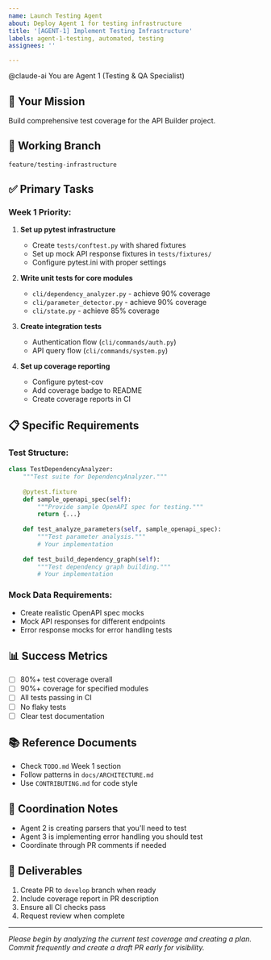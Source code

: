 ```yaml
---
name: Launch Testing Agent
about: Deploy Agent 1 for testing infrastructure
title: '[AGENT-1] Implement Testing Infrastructure'
labels: agent-1-testing, automated, testing
assignees: ''

---
```


@claude-ai You are Agent 1 (Testing & QA Specialist)

## 🎯 Your Mission
Build comprehensive test coverage for the API Builder project.

## 📍 Working Branch
`feature/testing-infrastructure`

## ✅ Primary Tasks

### Week 1 Priority:
1. **Set up pytest infrastructure**
   - Create `tests/conftest.py` with shared fixtures
   - Set up mock API response fixtures in `tests/fixtures/`
   - Configure pytest.ini with proper settings

2. **Write unit tests for core modules**
   - `cli/dependency_analyzer.py` - achieve 90% coverage
   - `cli/parameter_detector.py` - achieve 90% coverage
   - `cli/state.py` - achieve 85% coverage

3. **Create integration tests**
   - Authentication flow (`cli/commands/auth.py`)
   - API query flow (`cli/commands/system.py`)

4. **Set up coverage reporting**
   - Configure pytest-cov
   - Add coverage badge to README
   - Create coverage reports in CI

## 📋 Specific Requirements

### Test Structure:
```python
class TestDependencyAnalyzer:
    """Test suite for DependencyAnalyzer."""
    
    @pytest.fixture
    def sample_openapi_spec(self):
        """Provide sample OpenAPI spec for testing."""
        return {...}
    
    def test_analyze_parameters(self, sample_openapi_spec):
        """Test parameter analysis."""
        # Your implementation
    
    def test_build_dependency_graph(self):
        """Test dependency graph building."""
        # Your implementation
```

### Mock Data Requirements:
- Create realistic OpenAPI spec mocks
- Mock API responses for different endpoints
- Error response mocks for error handling tests

## 📊 Success Metrics
- [ ] 80%+ test coverage overall
- [ ] 90%+ coverage for specified modules
- [ ] All tests passing in CI
- [ ] No flaky tests
- [ ] Clear test documentation

## 📚 Reference Documents
- Check `TODO.md` Week 1 section
- Follow patterns in `docs/ARCHITECTURE.md`
- Use `CONTRIBUTING.md` for code style

## 🔄 Coordination Notes
- Agent 2 is creating parsers that you'll need to test
- Agent 3 is implementing error handling you should test
- Coordinate through PR comments if needed

## 📝 Deliverables
1. Create PR to `develop` branch when ready
2. Include coverage report in PR description
3. Ensure all CI checks pass
4. Request review when complete

---
*Please begin by analyzing the current test coverage and creating a plan. Commit frequently and create a draft PR early for visibility.*
